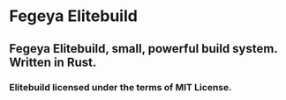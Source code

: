 # Fegeya Elitebuild
## Fegeya Elitebuild, small, powerful build system. Written in Rust.

### Elitebuild licensed under the terms of MIT License.
